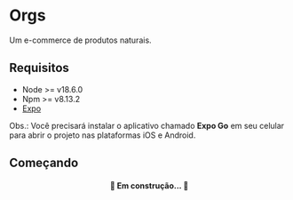 # Orgs

Um e-commerce de produtos naturais.

## Requisitos
 -  Node >= v18.6.0
 -  Npm >= v8.13.2
 -  [Expo](https://docs.expo.dev/get-started/installation/) 

 Obs.: Você precisará instalar o aplicativo chamado **Expo Go** em seu celular para abrir o projeto nas plataformas iOS e Android. 

## Começando
<h4 align="center">🚧  Em construção...  🚧</h4>








